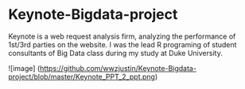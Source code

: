 # Keynote-Bigdata-project

Keynote is a web request analysis firm, analyzing the performance of 1st/3rd parties on the website. 
I was the lead R programing of student consultants of Big Data class during my study at Duke University.

![image] (https://github.com/wwzjustin/Keynote-Bigdata-project/blob/master/Keynote_PPT_2_ppt.png)
